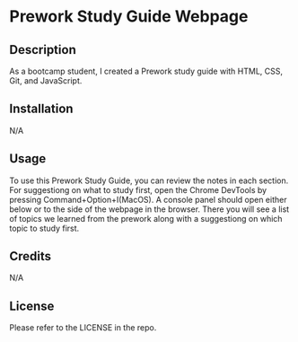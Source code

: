 # Prework Study Guide Webpage

## Description

As a bootcamp student, I created a Prework study guide with HTML, CSS, Git, and JavaScript.

## Installation

N/A

## Usage

To use this Prework Study Guide, you can review the notes in each section. For suggestiong on what to study first, open the Chrome DevTools by pressing Command+Option+I(MacOS). A console panel should open either below or to the side of the webpage in the browser. There you will see a list of topics we learned from the prework along with a suggestiong on which topic to study first.


## Credits

N/A

## License

Please refer to the LICENSE in the repo.
